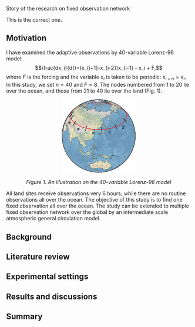 Story of the research on fixed observation network

This is the correct one.

## Motivation

I have examined the adaptive observations by 40-variable Lorenz-96 model: 
$$\frac{dx_i}{dt}=(x_{i+1}-x_{i-2})x_{i-1} - x_i + F,$$ 
where $F$ is the forcing and the variable $x_i$ is taken to be periodic: $x_{i+n} = x_{i}$.
In this study, we set $n=40$ and $F=8$.  The
nodes numbered from 1 to 20 lie over the ocean, and those from 21 to 40 lie over
the land (Fig. 1).

<p align="center" width="100%">
<img src="./fig/Lorenz96_40D.png" width="40%">
</p>
<p align="center" width="100%">
<em>Figure 1. An illustration on the 40-variable Lorenz-96 model </em>
</p>

All land sites receive observations very 6 hours; while there are no routine observations all over the ocean. 
The objective of this study is to find one fixed observation all over the ocean. 
The study can be extended to multiple fixed observation network over the global by an intermediate scale atmospheric general circulation model. 

## Background

## Literature review

## Experimental settings

## Results and discussions

## Summary
